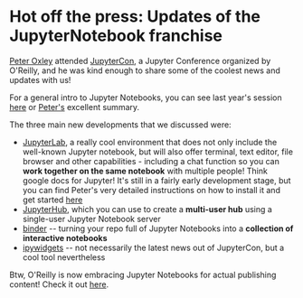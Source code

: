# Hot off the press: Updates of the JupyterNotebook franchise

[Peter Oxley](mailto:pro2004@med.cornell.edu) attended [JupyterCon](https://conferences.oreilly.com/jupyter/jup-ny), a Jupyter Conference organized by O'Reilly, and he was kind enough to share some of the coolest news and updates with us!

For a general intro to Jupyter Notebooks, you can see last year's session [here](https://github.com/abcdbug/dbug/tree/master/JupyterNotebooks) or [Peter's](https://github.com/oxpeter/library_bioinformatics_service/tree/master/Jupyter) excellent summary.

The three main new developments that we discussed were:

* [JupyterLab](https://github.com/jupyterlab/jupyterlab), a really cool environment that does not only include the well-known Jupyter notebook, but will also offer terminal, text editor, file browser and other capabilities - including a chat function so you can **work together on the same notebook** with multiple people! Think google docs for Jupyter! It's still in a fairly early development stage, but you can find Peter's very detailed instructions on how to install it and get started [here](https://github.com/oxpeter/library_bioinformatics_service/blob/master/Jupyter/Jupyterlab_install.md)
* [JupyterHub](https://github.com/jupyterhub/jupyterhub), which you can use to create a **multi-user hub** using a single-user Jupyter Notebook server
* [binder](https://beta.mybinder.org/) -- turning your repo full of Jupyter Notebooks into a **collection of interactive notebooks**
* [ipywidgets](https://github.com/jupyter-widgets/ipywidgets) -- not necessarily the latest news out of JupyterCon, but a cool tool nevertheless

Btw, O'Reilly is now embracing Jupyter Notebooks for actual publishing content! Check it out [here](https://www.oreilly.com/ideas/jupyter-at-oreilly).
